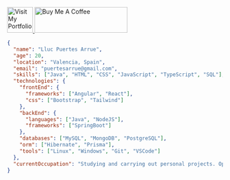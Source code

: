 <!--
## Hi there 👋

**llucxdev/llucxdev** is a ✨ _special_ ✨ repository because its `README.md` (this file) appears on your GitHub profile.

Here are some ideas to get you started:

- 🔭 I’m currently working on ...
- 🌱 I’m currently learning ...
- 👯 I’m looking to collaborate on ...
- 🤔 I’m looking for help with ...
- 💬 Ask me about ...
- 📫 How to reach me: ...
- 😄 Pronouns: ...
- ⚡ Fun fact: ...
-->

<a href="https://llucx.is-a.dev/" target="_blank">
  <img src="https://llucx.is-a.dev/favicon.ico" alt="Visit My Portfolio" width="60" height="60">
</a>

<a href="https://buymeacoffee.com/llucxdev" target="_blank">
  <img src="https://cdn.buymeacoffee.com/buttons/v2/default-yellow.png" alt="Buy Me A Coffee" width="217" height="60">
</a>

```json
{
  "name": "Lluc Puertes Arrue",
  "age": 20,
  "location": "Valencia, Spain",
  "email": "puertesarrue@gmail.com",
  "skills": ["Java", "HTML", "CSS", "JavaScript", "TypeScript", "SQL"],
  "technologies": {
    "frontEnd": {
      "frameworks": ["Angular", "React"],
      "css": ["Bootstrap", "Tailwind"]
    },
    "backEnd": {
      "languages": ["Java", "NodeJS"],
      "frameworks": ["SpringBoot"]
    },
    "databases": ["MySQL", "MongoDB", "PostgreSQL"],
    "orm": ["Hibernate", "Prisma"],
    "tools": ["Linux", "Windows", "Git", "VSCode"]
  },
  "currentOccupation": "Studying and carrying out personal projects. Open to new job opportunities."
}

